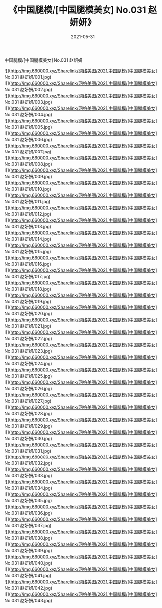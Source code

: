 ﻿---
layout: post
title:  《中国腿模/[中国腿模美女] No.031 赵妍妍》
date:   2021-05-31
img: http://img.660000.xyz/Sharelink/网络美图/2021/中国腿模/[中国腿模美女] No.031 赵妍妍/000.jpg
categories: [美女, 清纯, 唯美]
---

中国腿模/[中国腿模美女] No.031 赵妍妍

 ![](http://img.660000.xyz/Sharelink/网络美图/2021/中国腿模/[中国腿模美女] No.031 赵妍妍/001.jpg) <br>![](http://img.660000.xyz/Sharelink/网络美图/2021/中国腿模/[中国腿模美女] No.031 赵妍妍/002.jpg) <br>![](http://img.660000.xyz/Sharelink/网络美图/2021/中国腿模/[中国腿模美女] No.031 赵妍妍/003.jpg) <br>![](http://img.660000.xyz/Sharelink/网络美图/2021/中国腿模/[中国腿模美女] No.031 赵妍妍/004.jpg) <br>![](http://img.660000.xyz/Sharelink/网络美图/2021/中国腿模/[中国腿模美女] No.031 赵妍妍/005.jpg) <br>![](http://img.660000.xyz/Sharelink/网络美图/2021/中国腿模/[中国腿模美女] No.031 赵妍妍/006.jpg) <br>![](http://img.660000.xyz/Sharelink/网络美图/2021/中国腿模/[中国腿模美女] No.031 赵妍妍/007.jpg) <br>![](http://img.660000.xyz/Sharelink/网络美图/2021/中国腿模/[中国腿模美女] No.031 赵妍妍/008.jpg) <br>![](http://img.660000.xyz/Sharelink/网络美图/2021/中国腿模/[中国腿模美女] No.031 赵妍妍/009.jpg) <br>![](http://img.660000.xyz/Sharelink/网络美图/2021/中国腿模/[中国腿模美女] No.031 赵妍妍/010.jpg) <br>![](http://img.660000.xyz/Sharelink/网络美图/2021/中国腿模/[中国腿模美女] No.031 赵妍妍/011.jpg) <br>![](http://img.660000.xyz/Sharelink/网络美图/2021/中国腿模/[中国腿模美女] No.031 赵妍妍/012.jpg) <br>![](http://img.660000.xyz/Sharelink/网络美图/2021/中国腿模/[中国腿模美女] No.031 赵妍妍/013.jpg) <br>![](http://img.660000.xyz/Sharelink/网络美图/2021/中国腿模/[中国腿模美女] No.031 赵妍妍/014.jpg) <br>![](http://img.660000.xyz/Sharelink/网络美图/2021/中国腿模/[中国腿模美女] No.031 赵妍妍/015.jpg) <br>![](http://img.660000.xyz/Sharelink/网络美图/2021/中国腿模/[中国腿模美女] No.031 赵妍妍/016.jpg) <br>![](http://img.660000.xyz/Sharelink/网络美图/2021/中国腿模/[中国腿模美女] No.031 赵妍妍/017.jpg) <br>![](http://img.660000.xyz/Sharelink/网络美图/2021/中国腿模/[中国腿模美女] No.031 赵妍妍/018.jpg) <br>![](http://img.660000.xyz/Sharelink/网络美图/2021/中国腿模/[中国腿模美女] No.031 赵妍妍/019.jpg) <br>![](http://img.660000.xyz/Sharelink/网络美图/2021/中国腿模/[中国腿模美女] No.031 赵妍妍/020.jpg) <br>![](http://img.660000.xyz/Sharelink/网络美图/2021/中国腿模/[中国腿模美女] No.031 赵妍妍/021.jpg) <br>![](http://img.660000.xyz/Sharelink/网络美图/2021/中国腿模/[中国腿模美女] No.031 赵妍妍/022.jpg) <br>![](http://img.660000.xyz/Sharelink/网络美图/2021/中国腿模/[中国腿模美女] No.031 赵妍妍/023.jpg) <br>![](http://img.660000.xyz/Sharelink/网络美图/2021/中国腿模/[中国腿模美女] No.031 赵妍妍/024.jpg) <br>![](http://img.660000.xyz/Sharelink/网络美图/2021/中国腿模/[中国腿模美女] No.031 赵妍妍/025.jpg) <br>![](http://img.660000.xyz/Sharelink/网络美图/2021/中国腿模/[中国腿模美女] No.031 赵妍妍/026.jpg) <br>![](http://img.660000.xyz/Sharelink/网络美图/2021/中国腿模/[中国腿模美女] No.031 赵妍妍/027.jpg) <br>![](http://img.660000.xyz/Sharelink/网络美图/2021/中国腿模/[中国腿模美女] No.031 赵妍妍/028.jpg) <br>![](http://img.660000.xyz/Sharelink/网络美图/2021/中国腿模/[中国腿模美女] No.031 赵妍妍/029.jpg) <br>![](http://img.660000.xyz/Sharelink/网络美图/2021/中国腿模/[中国腿模美女] No.031 赵妍妍/030.jpg) <br>![](http://img.660000.xyz/Sharelink/网络美图/2021/中国腿模/[中国腿模美女] No.031 赵妍妍/031.jpg) <br>![](http://img.660000.xyz/Sharelink/网络美图/2021/中国腿模/[中国腿模美女] No.031 赵妍妍/032.jpg) <br>![](http://img.660000.xyz/Sharelink/网络美图/2021/中国腿模/[中国腿模美女] No.031 赵妍妍/033.jpg) <br>![](http://img.660000.xyz/Sharelink/网络美图/2021/中国腿模/[中国腿模美女] No.031 赵妍妍/034.jpg) <br>![](http://img.660000.xyz/Sharelink/网络美图/2021/中国腿模/[中国腿模美女] No.031 赵妍妍/035.jpg) <br>![](http://img.660000.xyz/Sharelink/网络美图/2021/中国腿模/[中国腿模美女] No.031 赵妍妍/036.jpg) <br>![](http://img.660000.xyz/Sharelink/网络美图/2021/中国腿模/[中国腿模美女] No.031 赵妍妍/037.jpg) <br>![](http://img.660000.xyz/Sharelink/网络美图/2021/中国腿模/[中国腿模美女] No.031 赵妍妍/038.jpg) <br>![](http://img.660000.xyz/Sharelink/网络美图/2021/中国腿模/[中国腿模美女] No.031 赵妍妍/039.jpg) <br>![](http://img.660000.xyz/Sharelink/网络美图/2021/中国腿模/[中国腿模美女] No.031 赵妍妍/040.jpg) <br>![](http://img.660000.xyz/Sharelink/网络美图/2021/中国腿模/[中国腿模美女] No.031 赵妍妍/041.jpg) <br>![](http://img.660000.xyz/Sharelink/网络美图/2021/中国腿模/[中国腿模美女] No.031 赵妍妍/042.jpg) <br>![](http://img.660000.xyz/Sharelink/网络美图/2021/中国腿模/[中国腿模美女] No.031 赵妍妍/043.jpg) <br>